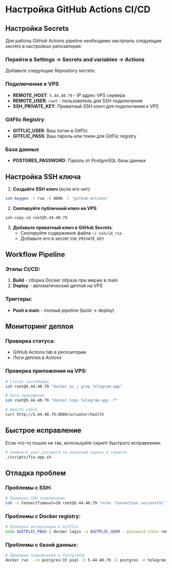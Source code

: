 # Настройка GitHub Actions CI/CD

## Настройка Secrets

Для работы GitHub Actions pipeline необходимо настроить следующие secrets в настройках репозитория:

### Перейти в Settings → Secrets and variables → Actions

Добавьте следующие Repository secrets:

### Подключение к VPS
- **REMOTE_HOST**: `5.44.40.79` - IP адрес VPS сервера
- **REMOTE_USER**: `root` - пользователь для SSH подключения
- **SSH_PRIVATE_KEY**: Приватный SSH ключ для подключения к VPS

### GitFlic Registry
- **GITFLIC_USER**: Ваш логин в GitFlic
- **GITFLIC_PASS**: Ваш пароль или токен для GitFlic registry

### База данных
- **POSTGRES_PASSWORD**: Пароль от PostgreSQL базы данных

## Настройка SSH ключа

1. **Создайте SSH ключ** (если его нет):
```bash
ssh-keygen -t rsa -b 4096 -C "github-actions"
```

2. **Скопируйте публичный ключ на VPS**:
```bash
ssh-copy-id root@5.44.40.79
```

3. **Добавьте приватный ключ в GitHub Secrets**:
   - Скопируйте содержимое файла `~/.ssh/id_rsa`
   - Добавьте его в secret `SSH_PRIVATE_KEY`

## Workflow Pipeline

### Этапы CI/CD:

1. **Build** - сборка Docker образа при мерже в main
3. **Deploy** - автоматический деплой на VPS

### Триггеры:

- **Push в main** - полный pipeline (build → deploy)

## Мониторинг деплоя

### Проверка статуса:
- GitHub Actions tab в репозитории
- Логи деплоя в Actions

### Проверка приложения на VPS:
```bash
# Статус контейнера
ssh root@5.44.40.79 "docker ps | grep telegram-app"

# Логи приложения
ssh root@5.44.40.79 "docker logs telegram-app -f"

# Health check
curl http://5.44.40.79:8080/actuator/health
```

## Быстрое исправление

Если что-то пошло не так, используйте скрипт быстрого исправления:

```bash
# Замените your_password на реальный пароль в скрипте
./scripts/fix-app.sh
```

## Отладка проблем

### Проблемы с SSH:
```bash
# Проверка SSH подключения
ssh -o ConnectTimeout=10 root@5.44.40.79 "echo 'Connection successful'"
```

### Проблемы с Docker registry:
```bash
# Проверка авторизации в GitFlic
echo $GITFLIC_PASS | docker login -u $GITFLIC_USER --password-stdin registry.gitflic.ru
```

### Проблемы с базой данных:
```bash
# Проверка подключения к PostgreSQL
docker run --rm postgres:15 psql -h 5.44.40.79 -U postgres -d telegram_db -c "SELECT version();"
```
